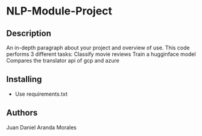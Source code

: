 # NLP-Module-Project

## Description

An in-depth paragraph about your project and overview of use.
This code performs 3 different tasks:
Classify movie reviews
Train a hugginface model
Compares the translator api of gcp and azure

## Installing
* Use requirements.txt 

## Authors
Juan Daniel Aranda Morales
  
